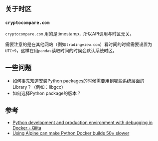 ## 关于时区

### `cryptocompare.com`

`cryptocompare.com` 用的是timestamp，所以API调用与时区无关。

需要注意的是在其他网站（例如`tradingview.com`）看时间的时候需要设置为`UTC+9`，这样在用`pandas`读取时间的时候会默认系统时区。


## 一些问题

- 如何事先知道安装Python packages的时候需要用到哪些系统层面的Library？（例如：libgcc）
- 如何选择Python package的版本？


## 参考

- [Python development and production environment with debugging in Docker - Qiita](https://qiita.com/sebastianrettig/items/a52f6a5c36288db7b823)
- [Using Alpine can make Python Docker builds 50× slower](https://pythonspeed.com/articles/alpine-docker-python/)
